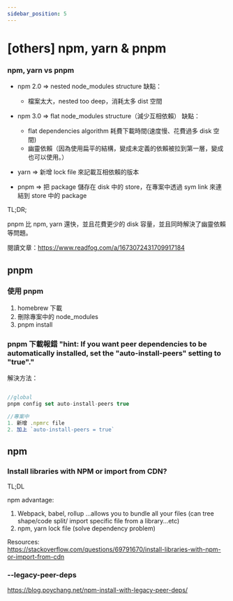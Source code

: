 ```yaml
---
sidebar_position: 5
---
```


# [others] npm, yarn & pnpm

### npm, yarn vs pnpm

- npm 2.0 => nested node_modules structure
  缺點：

  - 檔案太大，nested too deep，消耗太多 dist 空間

- npm 3.0 => flat node_modules structure（減少互相依賴）
  缺點：

  - flat dependencies algorithm 耗費下載時間(速度慢、花費過多 disk 空間)
  - 幽靈依賴（因為使用扁平的結構，變成未定義的依賴被拉到第一層，變成也可以使用。）

- yarn => 新增 lock file 來記載互相依賴的版本

- pnpm => 把 package 儲存在 disk 中的 store，在專案中透過 sym link 來連結到 store 中的 package

TL;DR;

pnpm 比 npm, yarn 還快，並且花費更少的 disk 容量，並且同時解決了幽靈依賴等問題。

閱讀文章：https://www.readfog.com/a/1673072431709917184

## pnpm

### 使用 pnpm

1. homebrew 下載
2. 刪除專案中的 node_modules
3. pnpm install

### pnpm 下載報錯 "hint: If you want peer dependencies to be automatically installed, set the "auto-install-peers" setting to "true"."

解決方法：

```js

//global
pnpm config set auto-install-peers true
```

```js
//專案中
1. 新增 .npmrc file
2. 加上 `auto-install-peers = true`

```

## npm

### Install libraries with NPM or import from CDN?

TL;DL

npm advantage:

1. Webpack, babel, rollup ...allows you to bundle all your files (can tree shape/code split/ import specific file from a library...etc)
2. npm, yarn lock file (solve dependency problem)

Resources:  
https://stackoverflow.com/questions/69791670/install-libraries-with-npm-or-import-from-cdn

### --legacy-peer-deps

https://blog.poychang.net/npm-install-with-legacy-peer-deps/
